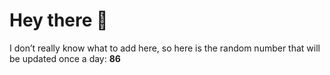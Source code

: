# Hey there 👋

I don’t really know what to add here, so here is the random number that will be updated once a day: **86**
